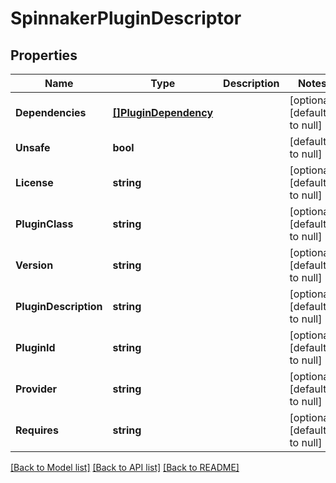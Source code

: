 # SpinnakerPluginDescriptor

## Properties
Name | Type | Description | Notes
------------ | ------------- | ------------- | -------------
**Dependencies** | [**[]PluginDependency**](PluginDependency.md) |  | [optional] [default to null]
**Unsafe** | **bool** |  | [default to null]
**License** | **string** |  | [optional] [default to null]
**PluginClass** | **string** |  | [optional] [default to null]
**Version** | **string** |  | [optional] [default to null]
**PluginDescription** | **string** |  | [optional] [default to null]
**PluginId** | **string** |  | [optional] [default to null]
**Provider** | **string** |  | [optional] [default to null]
**Requires** | **string** |  | [optional] [default to null]

[[Back to Model list]](../README.md#documentation-for-models) [[Back to API list]](../README.md#documentation-for-api-endpoints) [[Back to README]](../README.md)


